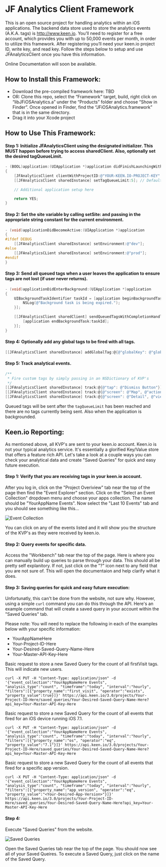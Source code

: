 JF Analytics Client Framework
=============================

This is an open source project for handling analytics within an iOS applications. The backend data store used to store the analytics events (A.K.A. tags) is http://www.keen.io. You’ll need to register for a free account, which provides you with up to 50,000 events per month, in order to utilize this framework. After registering you’ll need your keen.io project ID, write key, and read key. Follow the steps below to setup and use JFAnalyticsClient once you have this information.

Online Documentation will soon be available.

How to Install this Framework:
----------------------------

- Download the pre-compiled framework here: TBD
- OR: Clone this repo, select the “Framework” target, build, right click on “libJFiOSAnalytics.a” under the “Products” folder and choose “Show in Finder”. Once opened in Finder, find the “JFiOSAnalytics.framework” that is in the same directory.
- Drag it into your Xcode project

How to Use This Framework:
--------------------------

#### Step 1: Initialize JFAnalyticsClient using the designated initializer. This MUST happen before trying to access sharedClient. Also, optionally set the desired tagQueueLimit.
```objective-c
- (BOOL)application:(UIApplication *)application didFinishLaunchingWithOptions:(NSDictionary *)launchOptions
{
    [JFAnalyticsClient clientWithProjectID:@"YOUR-KEEN.IO-PROJECT-KEY" writeKey:@"YOUR-KEEN.IO-WRITE-KEY" readKey:@"YOUR-KEEN.IO-READ-KEY"];
    [[JFAnalyticsClient sharedInstance] setTagQueueLimit:5]; // Defaults to 20
	
    // Additional application setup here

    return YES;
}
```

#### Step 2: Set the site variable by calling setSite: and passing in the appropriate string constant for the current environment.

```objective-c
- (void)applicationDidBecomeActive:(UIApplication *)application
{
#ifdef DEBUG
    [[JFAnalyticsClient sharedInstance] setEnvironment:@"dev"];
#else
    [[JFAnalyticsCLient sharedInstance] setEnvironment:@"prod"];
#endif
}
```

#### Step 3: Send all queued tags when a user leaves the application to ensure tags are not lost (if user never returns).

```objective-c
- (void)applicationDidEnterBackground:(UIApplication *)application
{
    UIBackgroundTaskIdentifier taskId = [application beginBackgroundTaskWithExpirationHandler:^(void) {
        NSLog(@"Background task is being expired.");
    }];
    
    [[JFAnalyticsClient sharedClient] sendQueuedTagsWithCompletionHandler:^(void) {
        [application endBackgroundTask:taskId];
    }];
}
```

#### Step 4: Optionally add any global tags to be fired with all tags.

```objective-c
[[JFAnalyticsClient sharedInstance] addGlobalTag:@{@"globalKey": @"globalValue"}];
```

#### Step 5: Track analytical events.

```objective-c
/**
 * Fire custom tags by simply passing in an NSDictionary of KVP's
 */
[[JFAnalyticsClient sharedInstance] track:@{@"tap": @"Dismiss Button"}];
[[JFAnalyticsClient sharedInstance] track:@{@"screen": @"Map", @"action": @"search"}];
[[JFAnalyticsClient sharedInstance] track:@{@"screen": @"Detail", @"view": @"bottom-toolbar", @"action": @"save"}];
```

Queued tags will be sent after the `tagQueueLimit` has been reached and there are no tags currently being sent. Also when the application is backgrounded.

Keen.io Reporting:
------------------

As mentioned above, all KVP's are sent to your keen.io account. Keen.io is not your typical analytics service. It's essentially a glorified Key/Value store that offers a feature rich API. Let's take a look at a couple ways you can check your analytical data and create "Saved Queries" for quick and easy future execution.

#### Step 1: Verify that you are receiving tags in your keen.io account.

After you log in, click on the "Project Overiview" tab near the top of the page then find the "Event Explorer" section. Click on the "Select an Event Collection" dropdown menu and choose your apps collection. The name should be "YourAppName Events". Now select the "Last 10 Events" tab and you should see something like this...

![Event Collection](https://www.evernote.com/shard/s4/sh/61c372f9-c512-4f96-8896-f76b74c645e4/e81fe54f9e60a820a473183097ff973a/deep/0/Keen-IO---The-API-for-Custom-Analytics.png)

You can click on any of the events listed and it will show you the structure of the KVP's as they were received by keen.io.

#### Step 2: Query events for specific data.

Access the "Workbench" tab near the top of the page. Here is where you can manually build up queries to parse through your data. This should all be pretty self explanitory. If not, just click on the "?" icon next to any field that you are not sure of. This will open the documentaion and help clarify what it does.

#### Step 3: Saving queries for quick and easy future execution:

Unfortunatly, this can't be done from the website, not sure why. However, using a simple `curl` command you can do this through the API. Here's an example command that will create a saved query in your account within the "Saved Queries" tab.

Please note: You will need to replace the following in each of the examples below with your specific information:

- YourAppNameHere
- Your-Project-ID-Here
- Your-Desired-Saved-Query-Name-Here
- Your-Master-API-Key-Here

Basic request to store a new Saved Query for the count of all firstVisit tags. This will indicate new users.
```
curl -X PUT -H "Content-Type: application/json" -d '{"event_collection":"YourAppNameHere Events", "analysis_type":"count", "timeframe":"today", "interval":"hourly", "filters":[{"property_name":"first_visit", "operator":"exists", "property_value":true}]}' https://api.keen.io/3.0/projects/Your-Project-ID-Here/saved_queries/Your-Desired-Saved-Query-Name-Here?api_key=Your-Master-API-Key-Here
```

Basic request to store a new Saved Query for the count of all events that fired for an iOS device running iOS 7.1.
```
curl -X PUT -H "Content-Type: application/json" -d '{"event_collection":"YourAppNameHere Events", "analysis_type":"count", "timeframe":"today", "interval":"hourly", "filters":[{"property_name":"os", "operator":"eq", "property_value":"7.1"}]}' https://api.keen.io/3.0/projects/Your-Project-ID-Here/saved_queries/Your-Desired-Saved-Query-Name-Here?api_key=Your-Master-API-Key-Here
```

Basic request to store a new Saved Query for the count of all events that fired for a specific app version.
```
curl -X PUT -H "Content-Type: application/json" -d '{"event_collection":"YourAppNameHere Events", "analysis_type":"count", "timeframe":"today", "interval":"hourly", "filters":[{"property_name":"app_version", "operator":"eq", "property_value":"<Your-Desired-App-Version>"}]}' https://api.keen.io/3.0/projects/Your-Project-ID-Here/saved_queries/Your-Desired-Saved-Query-Name-Here?api_key=Your-Master-API-Key-Here
```

#### Step 4: 

Execute "Saved Queries" from the website.

![Saved Queries](https://www.evernote.com/shard/s4/sh/946672be-a7ea-4f7a-a44a-095336ad951c/3ef72a734aa19d1fec0736f5be6ae18b/deep/0/Keen-IO---The-API-for-Custom-Analytics.png)

Open the Saved Queries tab near the top of the page. You should now see all of your Saved Queires. To execute a Saved Query, just click on the name of the Saved Query.